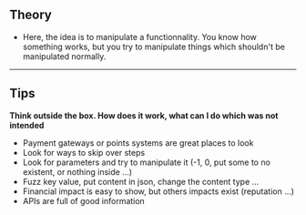 ## Theory

- Here, the idea is to manipulate a functionnality. You know how something works, but you try to manipulate things which shouldn't be manipulated normally.

---

## Tips

**Think outside the box. How does it work, what can I do which was not intended**
- Payment gateways or points systems are great places to look
- Look for ways to skip over steps
- Look for parameters and try to manipulate it (-1, 0, put some to no existent, or nothing inside ...)
- Fuzz key value, put content in json, change the content type ...
- Financial impact is easy to show, but others impacts exist (reputation ...)
- APIs are full of good information



